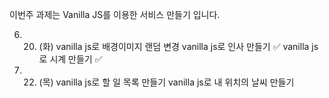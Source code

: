 이번주 과제는 Vanilla JS를 이용한 서비스 만들기 입니다.

6. 20. (화)
vanilla js로 배경이미지 랜덤 변경 
vanilla js로 인사 만들기 ✅
vanilla js로 시계 만들기 ✅
6. 22. (목)
vanilla js로 할 일 목록 만들기
vanilla js로 내 위치의 날씨 만들기